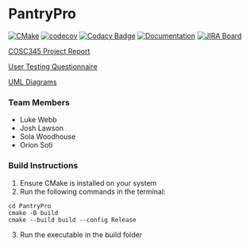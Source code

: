 # PantryPro

[![CMake](https://github.com/DigitalDiners/PantryPro/actions/workflows/cmake.yml/badge.svg)](https://github.com/DigitalDiners/PantryPro/actions/workflows/cmake.yml)
[![codecov](https://codecov.io/gh/DigitalDiners/PantryPro/graph/badge.svg?token=U3QAEPXBT9)](https://codecov.io/gh/DigitalDiners/PantryPro)
[![Codacy Badge](https://app.codacy.com/project/badge/Grade/0121423079c145a8a8f5d27bc725effc)](https://app.codacy.com/gh/DigitalDiners/PantryPro/dashboard?utm_source=gh&utm_medium=referral&utm_content=&utm_campaign=Badge_grade)
[![Documentation](https://codedocs.xyz/DigitalDiners/PantryPro.svg)](https://codedocs.xyz/DigitalDiners/PantryPro/)
[![JIRA Board](https://img.shields.io/badge/JIRA%20Board-Open-blue?style=flat&logo=jira&logoColor=white)](https://cosc345-project.atlassian.net/jira/software/projects/COS/boards/1/timeline)

[COSC345 Project Report](docs/Assignment1-Report.pdf)

[User Testing Questionnaire](docs/UserTestingQuestionnaire.pdf)

[UML Diagrams](https://viewer.diagrams.net/?tags=%7B%7D&highlight=0000ff&edit=_blank&layers=1&nav=1&title=ER.drawio#Uhttps%3A%2F%2Fraw.githubusercontent.com%2FDigitalDiners%2FPantryPro%2Fmain%2Fdocs%2FER.drawio)

 ### Team Members
- Luke Webb
- Josh Lawson
- Sola Woodhouse
- Orion Soti

### Build Instructions
1. Ensure CMake is installed on your system
2. Run the following commands in the terminal:
```
cd PantryPro
cmake -B build
cmake --build build --config Release
```
3. Run the executable in the build folder





